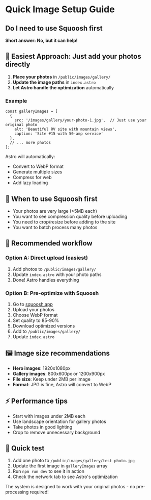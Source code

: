 # Quick Image Setup Guide

## Do I need to use Squoosh first

**Short answer: No, but it can help!**

## 🚀 Easiest Approach: Just add your photos directly

1. **Place your photos** in `/public/images/gallery/`
2. **Update the image paths** in `index.astro`
3. **Let Astro handle the optimization** automatically

### Example

```astro
const galleryImages = [
  {
    src: '/images/gallery/your-photo-1.jpg',  // Just use your original photo
    alt: 'Beautiful RV site with mountain views',
    caption: 'Site #15 with 50-amp service'
  },
  // ... more photos
];
```

Astro will automatically:

- Convert to WebP format
- Generate multiple sizes
- Compress for web
- Add lazy loading

## 🎯 When to use Squoosh first

- Your photos are very large (>5MB each)
- You want to see compression quality before uploading
- You need to crop/resize before adding to the site
- You want to batch process many photos

## 📱 Recommended workflow

### Option A: Direct upload (easiest)

1. Add photos to `/public/images/gallery/`
2. Update `index.astro` with your photo paths
3. Done! Astro handles everything

### Option B: Pre-optimize with Squoosh

1. Go to [squoosh.app](https://squoosh.app)
2. Upload your photos
3. Choose WebP format
4. Set quality to 85-90%
5. Download optimized versions
6. Add to `/public/images/gallery/`
7. Update `index.astro`

## 🖼️ Image size recommendations

- **Hero images**: 1920x1080px
- **Gallery images**: 800x600px or 1200x900px
- **File size**: Keep under 2MB per image
- **Format**: JPG is fine, Astro will convert to WebP

## ⚡ Performance tips

- Start with images under 2MB each
- Use landscape orientation for gallery photos
- Take photos in good lighting
- Crop to remove unnecessary background

## 🔧 Quick test

1. Add one photo to `/public/images/gallery/test-photo.jpg`
2. Update the first image in `galleryImages` array
3. Run `npm run dev` to see it in action
4. Check the network tab to see Astro's optimization

The system is designed to work with your original photos - no pre-processing required!
